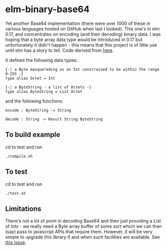 elm-binary-base64
=================

Yet another Base64 implementation (there were over 1000 of these in various languages hosted on GitHub when last I looked).  This one's in elm 0.17, and concentrates on encoding (and then decoding) binary data. I was hoping that a byte array data type would be introduced in 0.17 but unfortunately it didn't happen - this means that this project is of little use until elm has a story to tell. Code derived from [here](https://searchcode.com/codesearch/raw/19162450/).

It defines the following data types:

    {-| a Byte masquerading as an Int constrained to be within the range 0-255 -}
    type alias Octet = Int
    
    {-| a ByteString - a list of Octets -}
    type alias ByteString = List Octet
    
and the following functions:

    encode : ByteString -> String
    
    decode : String -> Result String ByteString
    
To build example
----------------

cd to test and run

    ./compile.sh 
    
To test
-------

cd to test and run

    ./test.sh    
    
Limitations
-----------

There's not a lot of point in decoding Base64 and then just providing a List of Ints - we really need a Byte array buffer of some sort which we can then (say) pass to javascript APIs that require them.  However, it will be very simple to upgrade this library if and when such facilities are available.  See [this issue](https://groups.google.com/forum/#!topic/elm-discuss/spr621OlUeo).